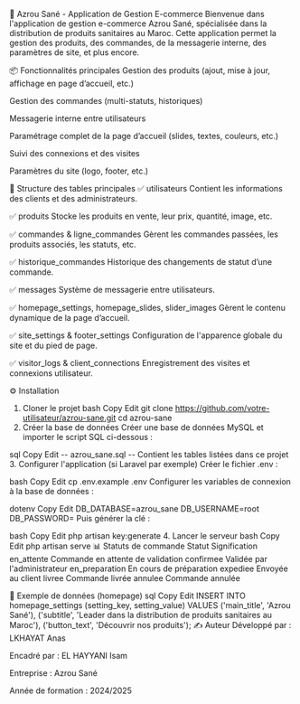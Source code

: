 🛒 Azrou Sané - Application de Gestion E-commerce
Bienvenue dans l'application de gestion e-commerce Azrou Sané, spécialisée dans la distribution de produits sanitaires au Maroc. Cette application permet la gestion  des produits, des commandes, de la messagerie interne, des paramètres de site, et plus encore.

📦 Fonctionnalités principales
Gestion des produits (ajout, mise à jour, affichage en page d’accueil, etc.)

Gestion des commandes (multi-statuts, historiques)

Messagerie interne entre utilisateurs

Paramétrage complet de la page d’accueil (slides, textes, couleurs, etc.)

Suivi des connexions et des visites

Paramètres du site (logo, footer, etc.)

🧱 Structure des tables principales
✅ utilisateurs
Contient les informations des clients et des administrateurs.

✅ produits
Stocke les produits en vente, leur prix, quantité, image, etc.

✅ commandes & ligne_commandes
Gèrent les commandes passées, les produits associés, les statuts, etc.

✅ historique_commandes
Historique des changements de statut d’une commande.

✅ messages
Système de messagerie entre utilisateurs.

✅ homepage_settings, homepage_slides, slider_images
Gèrent le contenu dynamique de la page d’accueil.

✅ site_settings & footer_settings
Configuration de l'apparence globale du site et du pied de page.

✅ visitor_logs & client_connections
Enregistrement des visites et connexions utilisateur.

⚙️ Installation
1. Cloner le projet
bash
Copy
Edit
git clone https://github.com/votre-utilisateur/azrou-sane.git
cd azrou-sane
2. Créer la base de données
Créer une base de données MySQL et importer le script SQL ci-dessous :

sql
Copy
Edit
-- azrou_sane.sql
-- Contient les tables listées dans ce projet
3. Configurer l'application (si Laravel par exemple)
Créer le fichier .env :

bash
Copy
Edit
cp .env.example .env
Configurer les variables de connexion à la base de données :

dotenv
Copy
Edit
DB_DATABASE=azrou_sane
DB_USERNAME=root
DB_PASSWORD=
Puis générer la clé :

bash
Copy
Edit
php artisan key:generate
4. Lancer le serveur
bash
Copy
Edit
php artisan serve
📊 Statuts de commande
Statut	Signification
en_attente	Commande en attente de validation
confirmee	Validée par l'administrateur
en_preparation	En cours de préparation
expediee	Envoyée au client
livree	Commande livrée
annulee	Commande annulée

💬 Exemple de données (homepage)
sql
Copy
Edit
INSERT INTO homepage_settings (setting_key, setting_value) VALUES
('main_title', 'Azrou Sané'),
('subtitle', 'Leader dans la distribution de produits sanitaires au Maroc'),
('button_text', 'Découvrir nos produits');
✍️ Auteur
Développé par : LKHAYAT Anas

Encadré par : EL HAYYANI Isam

Entreprise : Azrou Sané

Année de formation : 2024/2025
